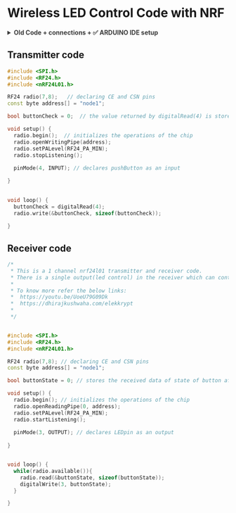 # Wireless LED Control Code with NRF

<details>
  <summary style="opacity: 0.85;"><b>Old Code + connections + ✅ ARDUINO IDE setup</b></summary><br>
  
Here’s the **modified code** where pressing a switch on the **transmitter side** will make the **onboard LED (pin 13) of the receiver blink**.

![NRF](https://github.com/user-attachments/assets/f48cd1ff-5484-4823-a58d-ae16e4f568ae)

The image contains the following components:

1. Two NRF24L01 wireless modules (with SMA antenna connectors).
2. Two external antennas (for NRF24L01 modules).
3. Two Arduino Nano boards (with USB-C ports).
4. Two NRF24L01 adapter modules (to regulate voltage and provide stable communication).
5. A power switch.

---

<p align="center">
  <img src="https://github.com/user-attachments/assets/9f9f3065-9689-4903-9115-2d919a661cc7" alt="Image 1" width="42%" style="margin-right: 10px;"/>
  <img src="https://github.com/user-attachments/assets/f6d41a19-6ad4-4d67-9c3e-62238c5789d3" alt="Image 2" width="56%" style="margin-right: 10px;"/>
</p>

---

### **Connections**

<img align="right" alt="servo" width="40%" src="https://github.com/user-attachments/assets/afed39f7-98da-4940-bdf9-67ab0c28900f">

#### **Transmitter (Arduino Nano + NRF24L01 + Switch)**
| NRF24L01 Pin | Arduino Nano Pin |
|-------------|----------------|
| VCC | 3.3V |
| GND | GND |
| CE | D9 |
| CSN | D10 |
| SCK | D13 |
| MOSI | D11 |
| MISO | D12 |

**Switch Connection (Transmitter Side)**
| Switch Pin | Arduino Nano Pin |
|-----------|-----------------|
| One Side | D2 |
| Other Side | GND |

---

**Onboard LED (Receiver Side)**
- The built-in **LED on Arduino Nano is on pin 13**.

---

![Screenshot (257)](https://github.com/user-attachments/assets/06fa3d60-073a-44b5-9853-f4784c6fe9ee)

## **Transmitter Code (Send Data on Switch Press)**
```cpp
#include <SPI.h>
#include <nRF24L01.h>
#include <RF24.h>

RF24 radio(9, 10); // CE, CSN pins
const byte address[6] = "00001"; // Communication address
const int switchPin = 2; // Switch connected to D2
bool switchState = false;

void setup() {
    Serial.begin(115200);
    pinMode(switchPin, INPUT_PULLUP); // Use internal pull-up resistor
    radio.begin();
    radio.openWritingPipe(address);
    radio.setPALevel(RF24_PA_MIN);
    radio.stopListening(); // Set as transmitter
}

void loop() {
    switchState = digitalRead(switchPin) == LOW; // Active LOW switch
    radio.write(&switchState, sizeof(switchState));
    Serial.print("Switch State Sent: ");
    Serial.println(switchState);
    delay(100); // Debounce delay
}
```

---

#### **Receiver (Arduino Nano + NRF24L01 + LED)**
| NRF24L01 Pin | Arduino Nano Pin |
|-------------|----------------|
| VCC | 3.3V |
| GND | GND |
| CE | D9 |
| CSN | D10 |
| SCK | D13 |
| MOSI | D11 |
| MISO | D12 |

<p align="center">
  <img src="https://github.com/user-attachments/assets/f8355d64-f0fc-4260-b990-aa208b63ef81" alt="Image 1" width="46%" style="margin-right: 10px;"/>
  <img src="https://github.com/user-attachments/assets/27b2d67a-1e54-4d2d-b199-6ed9f9aef664" alt="Image 2" width="46%" style="margin-right: 10px;"/>
</p>

## **Receiver Code (Blink Onboard LED on Signal)**
```cpp
#include <SPI.h>
#include <nRF24L01.h>
#include <RF24.h>

RF24 radio(9, 10); // CE, CSN pins
const byte address[6] = "00001";
const int ledPin = 13; // Built-in LED

bool switchState = false;

void setup() {
    Serial.begin(115200);
    pinMode(ledPin, OUTPUT);
    radio.begin();
    radio.openReadingPipe(0, address);
    radio.setPALevel(RF24_PA_MIN);
    radio.startListening(); // Set as receiver
}

void loop() {
    if (radio.available()) {
        radio.read(&switchState, sizeof(switchState));
        Serial.print("Received Switch State: ");
        Serial.println(switchState);

        if (switchState) {
            // Blink the onboard LED
            digitalWrite(ledPin, HIGH);
            delay(200);
            digitalWrite(ledPin, LOW);
            delay(200);
        } else {
            digitalWrite(ledPin, LOW); // Turn off LED if switch is not pressed
        }
    }
}
```

---

### **How It Works**
1. **On Transmitter Side:**
   - The switch is connected to **D2** with an **internal pull-up** resistor.
   - When **pressed**, it sends a signal (`true`).
   - When **released**, it sends (`false`).
  
2. **On Receiver Side:**
   - If it receives `true`, the onboard **LED (pin 13) blinks**.
   - If it receives `false`, the LED **turns off**.

---

### **Optimizations:**
✔ **Debounced input:** 100ms delay prevents multiple triggers.  
✔ **Power-efficient RF module settings:** Uses `RF24_PA_MIN`.  
✔ **No unnecessary delays in receiver** (only LED blink cycle).  

</details>

## Transmitter code

```cpp
#include <SPI.h>
#include <RF24.h>
#include <nRF24L01.h>

RF24 radio(7,8);   // declaring CE and CSN pins
const byte address[] = "node1"; 

bool buttonCheck = 0;  // the value returned by digitalRead(4) is stored here

void setup() {
  radio.begin();  // initializes the operations of the chip
  radio.openWritingPipe(address);
  radio.setPALevel(RF24_PA_MIN);
  radio.stopListening();    
 
  pinMode(4, INPUT); // declares pushButton as an input

}
                                                                          

void loop() {
  buttonCheck = digitalRead(4);
  radio.write(&buttonCheck, sizeof(buttonCheck));
  
}
```

## Receiver code

```cpp
/*
 * This is a 1 channel nrf24l01 transmitter and receiver code.
 * There is a single output(led control) in the receiver which can controlled with the pushbutton in transmitter;
 * 
 * To know more refer the below links:
 *  https://youtu.be/UoeU79G09Dk
 *  https://dhirajkushwaha.com/elekkrypt
 *  
 */


#include <SPI.h>
#include <RF24.h>
#include <nRF24L01.h>

RF24 radio(7,8); // declaring CE and CSN pins
const byte address[] = "node1";

bool buttonState = 0; // stores the received data of state of button after

void setup() {
  radio.begin(); // initializes the operations of the chip
  radio.openReadingPipe(0, address);
  radio.setPALevel(RF24_PA_MIN);
  radio.startListening();
  
  pinMode(3, OUTPUT); // declares LEDpin as an output
  
}


void loop() {
  while(radio.available()){  
    radio.read(&buttonState, sizeof(buttonState));
    digitalWrite(3, buttonState);
  }

}
```
